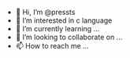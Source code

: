 - 👋 Hi, I’m @pressts
- 👀 I’m interested in c language
- 🌱 I’m currently learning ...
- 💞️ I’m looking to collaborate on ...
- 📫 How to reach me ...

<!---
pressts/pressts is a ✨ special ✨ repository because its `README.md` (this file) appears on your GitHub profile.
You can click the Preview link to take a look at your changes.
--->
